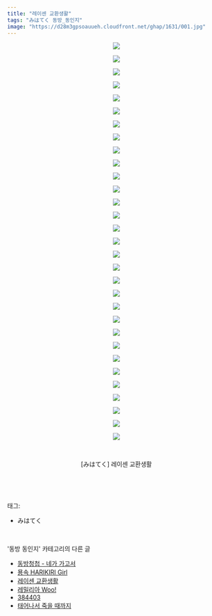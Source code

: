 ```yaml
---
title: "레이센 교환생활"
tags: "みはてく 동방_동인지"
image: "https://d28m3gpsoauueh.cloudfront.net/ghap/1631/001.jpg"
---
```

<div class="article">
<p style="text-align: center; clear: none; float: none;"><img src="{{ site.imgserver4 }}/ghap/1631/001.jpg"/></p>
<p style="text-align: center; clear: none; float: none;"><img src="{{ site.imgserver4 }}/ghap/1631/002.jpg"/></p>
<p style="text-align: center; clear: none; float: none;"><img src="{{ site.imgserver4 }}/ghap/1631/003.jpg"/></p>
<p style="text-align: center; clear: none; float: none;"><img src="{{ site.imgserver4 }}/ghap/1631/004.jpg"/></p>
<p style="text-align: center; clear: none; float: none;"><img src="{{ site.imgserver4 }}/ghap/1631/005.jpg"/></p>
<p style="text-align: center; clear: none; float: none;"><img src="{{ site.imgserver4 }}/ghap/1631/006.jpg"/></p>
<p style="text-align: center; clear: none; float: none;"><img src="{{ site.imgserver4 }}/ghap/1631/007.jpg"/></p>
<p style="text-align: center; clear: none; float: none;"><img src="{{ site.imgserver4 }}/ghap/1631/008.jpg"/></p>
<p style="text-align: center; clear: none; float: none;"><img src="{{ site.imgserver4 }}/ghap/1631/009.jpg"/></p>
<p style="text-align: center; clear: none; float: none;"><img src="{{ site.imgserver4 }}/ghap/1631/010.jpg"/></p>
<p style="text-align: center; clear: none; float: none;"><img src="{{ site.imgserver4 }}/ghap/1631/011.jpg"/></p>
<p style="text-align: center; clear: none; float: none;"><img src="{{ site.imgserver4 }}/ghap/1631/012.jpg"/></p>
<p style="text-align: center; clear: none; float: none;"><img src="{{ site.imgserver4 }}/ghap/1631/013.jpg"/></p>
<p style="text-align: center; clear: none; float: none;"><img src="{{ site.imgserver4 }}/ghap/1631/014.jpg"/></p>
<p style="text-align: center; clear: none; float: none;"><img src="{{ site.imgserver4 }}/ghap/1631/015.jpg"/></p>
<p style="text-align: center; clear: none; float: none;"><img src="{{ site.imgserver4 }}/ghap/1631/016.jpg"/></p>
<p style="text-align: center; clear: none; float: none;"><img src="{{ site.imgserver4 }}/ghap/1631/017.jpg"/></p>
<p style="text-align: center; clear: none; float: none;"><img src="{{ site.imgserver4 }}/ghap/1631/018.jpg"/></p>
<p style="text-align: center; clear: none; float: none;"><img src="{{ site.imgserver4 }}/ghap/1631/019.jpg"/></p>
<p style="text-align: center; clear: none; float: none;"><img src="{{ site.imgserver4 }}/ghap/1631/020.jpg"/></p>
<p style="text-align: center; clear: none; float: none;"><img src="{{ site.imgserver4 }}/ghap/1631/021.jpg"/></p>
<p style="text-align: center; clear: none; float: none;"><img src="{{ site.imgserver4 }}/ghap/1631/022.jpg"/></p>
<p style="text-align: center; clear: none; float: none;"><img src="{{ site.imgserver4 }}/ghap/1631/023.jpg"/></p>
<p style="text-align: center; clear: none; float: none;"><img src="{{ site.imgserver4 }}/ghap/1631/024.jpg"/></p>
<p style="text-align: center; clear: none; float: none;"><img src="{{ site.imgserver4 }}/ghap/1631/025.jpg"/></p>
<p style="text-align: center; clear: none; float: none;"><img src="{{ site.imgserver4 }}/ghap/1631/026.jpg"/></p>
<p style="text-align: center; clear: none; float: none;"><img src="{{ site.imgserver4 }}/ghap/1631/027.jpg"/></p>
<p style="text-align: center; clear: none; float: none;"><img src="{{ site.imgserver4 }}/ghap/1631/028.jpg"/></p>
<p style="text-align: center; clear: none; float: none;"><img src="{{ site.imgserver4 }}/ghap/1631/029.jpg"/></p>
<p style="text-align: center; clear: none; float: none;"><img src="{{ site.imgserver4 }}/ghap/1631/030.jpg"/></p>
<p style="text-align: center; clear: none; float: none;"><img src="{{ site.imgserver4 }}/ghap/1631/031.jpg"/></p>
<p style="text-align: center; clear: none; float: none;"><br/></p>
<p style="text-align: center; clear: none; float: none;">[みはてく] 레이센 교환생활</p>
<p><br/></p>
</div><br/>
<div class="tagTrail">
<p>태그: </p>
<ul>
<li>みはてく</li>
</ul>
</div><br/>
<div class="another">
<p>'동방 동인지' 카테고리의 다른 글</p>
<ul>
<li><a href="/ghap_1633">동방청첩 - 네가 가고서</a></li>
<li><a href="/ghap_1632">묭속 HARIKIRI Girl</a></li>
<li><a href="/ghap_1631">레이센 교환생활</a></li>
<li><a href="/ghap_1630">레밀리아 Woo!</a></li>
<li><a href="/ghap_1629">384403</a></li>
<li><a href="/ghap_1628">태어나서 죽을 때까지</a></li>
</ul>
</div><br/>
<div class="cb_module cb_fluid">
<div class="cb_wrt cb_profile">
</div><!-- commentList close -->
</div><br/>
